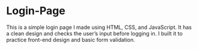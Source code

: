 # Login-Page
This is a simple login page I made using HTML, CSS, and JavaScript. It has a clean design and checks the user’s input before logging in. I built it to practice front-end design and basic form validation.
